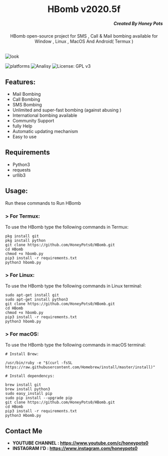<h1 align="center">HBomb v2020.5f</h1>
<h5 align="right">Created By Honey Pots</h5>
<p align="center">HBomb open-source project for SMS , Call &  Mail bombing available for   Window , Linux , MacOS And Android( Termux ) </p><br>
<img src="https://repository-images.githubusercontent.com/252939958/739b8c80-7695-11ea-9812-42157e3abf74" alt="look">

![platforms](https://img.shields.io/badge/Platforms-Windows%20%7C%20Android%20%7C%20Linux%20%7C%20MacOS-orange)
![Analisy](https://img.shields.io/badge/Version-2020.5f-success)
![License: GPL v3](https://img.shields.io/badge/License%202.0-Apache-blue.svg)
<br>

## Features:

- Mail Bombing
- Call Bombing
- SMS Bombing
- Unlimited  and super-fast bombing (against abusing )
- International bombing available
- Community Support 
- fully Help 
- Automatic updating mechanism
- Easy to use 

## Requirements
* Python3
* requests 
* urllib3

## Usage:

Run these commands to Run HBomb

### > For Termux:

To use the HBomb type the following commands in Termux:
```
pkg install git
pkg install python
git clone https://github.com/HoneyPots0/HBomb.git
cd HBomb
chmod +x hbomb.py
pip3 install -r requirements.txt
python3 hbomb.py
```

### > For Linux:

To use the HBomb type the following commands in Linux terminal:
```
sudo apt-get install git
sudo apt-get install python3
git clone https://github.com/HoneyPots0/HBomb.git
cd HBomb
chmod +x hbomb.py
pip3 install -r requirements.txt
python3 hbomb.py
```

### > For macOS:

To use the HBomb type the following commands in macOS terminal:
```
# Install Brew: 

/usr/bin/ruby -e "$(curl -fsSL https://raw.githubusercontent.com/Homebrew/install/master/install)"

# Install dependencys:

brew install git
brew install python3
sudo easy_install pip
sudo pip install --upgrade pip
git clone https://github.com/HoneyPots0/HBomb.git
cd HBomb
pip3 install -r requirements.txt
python3 Hbomb.py
```
## Contact Me
* <b>YOUTUBE CHANNEL : https://www.youtube.com/c/honeypots0 </b>
* <b>INSTAGRAM I'D : https://www.instagram.com/honeypots0 </b>
